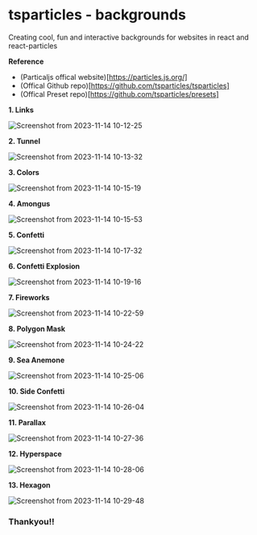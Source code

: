 # tsparticles - backgrounds 

Creating cool, fun and interactive backgrounds for websites in react and react-particles

**Reference** 
* (Particaljs offical website)[https://particles.js.org/]
* (Offical Github repo)[https://github.com/tsparticles/tsparticles]
* (Offical Preset repo)[https://github.com/tsparticles/presets]

**1. Links**

![Screenshot from 2023-11-14 10-12-25](https://github.com/priyankaj04/tsparticles-backgrounds/assets/103273242/6abb0a0a-410e-4af8-b31b-84ceba495dbd)

**2. Tunnel**

![Screenshot from 2023-11-14 10-13-32](https://github.com/priyankaj04/tsparticles-backgrounds/assets/103273242/9b9bf02c-437f-42b1-be75-adbb2ea05d17)

**3. Colors**

![Screenshot from 2023-11-14 10-15-19](https://github.com/priyankaj04/tsparticles-backgrounds/assets/103273242/93bb6e2c-03bc-4710-9221-877d6e205d91)

**4. Amongus**

![Screenshot from 2023-11-14 10-15-53](https://github.com/priyankaj04/tsparticles-backgrounds/assets/103273242/1fb6c9c5-4e4a-4092-8863-8a518b42013a)

**5. Confetti**

![Screenshot from 2023-11-14 10-17-32](https://github.com/priyankaj04/tsparticles-backgrounds/assets/103273242/2e18921f-8811-4ef4-bbbc-962cb72510d7)

**6. Confetti Explosion**

![Screenshot from 2023-11-14 10-19-16](https://github.com/priyankaj04/tsparticles-backgrounds/assets/103273242/5633b312-8105-41b6-afd0-fe18a52be54a)


**7. Fireworks**

![Screenshot from 2023-11-14 10-22-59](https://github.com/priyankaj04/tsparticles-backgrounds/assets/103273242/a5016cff-d66f-448c-b26d-6c1fbd6e3f3e)

**8. Polygon Mask**

![Screenshot from 2023-11-14 10-24-22](https://github.com/priyankaj04/tsparticles-backgrounds/assets/103273242/3445cee9-3130-4ecc-a496-6846409795d7)


**9. Sea Anemone**

![Screenshot from 2023-11-14 10-25-06](https://github.com/priyankaj04/tsparticles-backgrounds/assets/103273242/f00bffcf-6c6b-4ef6-884e-877465f6b515)

**10. Side Confetti**

![Screenshot from 2023-11-14 10-26-04](https://github.com/priyankaj04/tsparticles-backgrounds/assets/103273242/956bac29-d1fb-43a2-bc69-6ad2325dac27)

**11. Parallax**

![Screenshot from 2023-11-14 10-27-36](https://github.com/priyankaj04/tsparticles-backgrounds/assets/103273242/1ab1ff96-8cfe-4b4c-af2c-2986c9f8a4ed)

**12. Hyperspace**

![Screenshot from 2023-11-14 10-28-06](https://github.com/priyankaj04/tsparticles-backgrounds/assets/103273242/95e23345-522e-4d9e-960f-9aa7e64e8ab3)

**13. Hexagon**

![Screenshot from 2023-11-14 10-29-48](https://github.com/priyankaj04/tsparticles-backgrounds/assets/103273242/c529eb73-4f19-464c-baf5-ef61ae0e2b79)

### Thankyou!!
